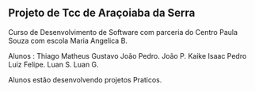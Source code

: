 ## Projeto de Tcc de Araçoiaba da Serra

Curso de Desenvolvimento de Software com parceria
do Centro Paula Souza com escola Maria Angelica B.

Alunos :
Thiago
Matheus
Gustavo
João Pedro.
João P.
Kaike
Isaac
Pedro
Luiz
Felipe.
Luan S.
Luan G.

Alunos estão desenvolvendo projetos Praticos.


